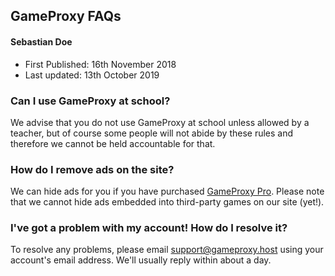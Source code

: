 ## GameProxy FAQs
#### Sebastian Doe
* First Published: 16th November 2018
* Last updated: 13th October 2019

### Can I use GameProxy at school?
We advise that you do not use GameProxy at school unless allowed by a teacher, but of course some people will not abide by these rules and therefore we cannot be held accountable for that.

### How do I remove ads on the site?
We can hide ads for you if you have purchased [GameProxy Pro](https://gameproxy.host/pro). Please note that we cannot hide ads embedded into third-party games on our site (yet!).

### I've got a problem with my account! How do I resolve it?
To resolve any problems, please email [support@gameproxy.host](mailto:support@gameproxy.host) using your account's email address. We'll usually reply within about a day.